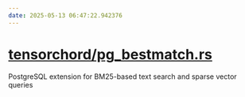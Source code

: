 ```yaml
---
date: 2025-05-13 06:47:22.942376
---
```


# [tensorchord/pg_bestmatch.rs](https://github.com/tensorchord/pg_bestmatch.rs)

PostgreSQL extension for BM25-based text search and sparse vector queries